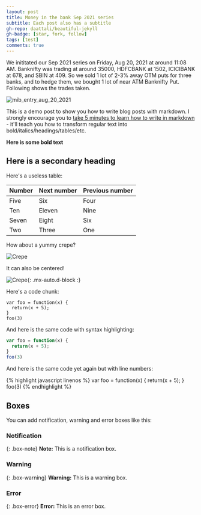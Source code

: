 ```yaml
---
layout: post
title: Money in the bank Sep 2021 series
subtitle: Each post also has a subtitle
gh-repo: daattali/beautiful-jekyll
gh-badge: [star, fork, follow]
tags: [test]
comments: true
---
```


We inititated our Sep 2021 series on Friday, Aug 20, 2021 at around 11:08 AM. Banknifty was trading at around 35000, HDFCBANK at 1502, ICICIBANK at 678, and SBIN at 409.
So we sold 1 lot of 2-3% away OTM puts for three banks, and to hedge them, we bought 1 lot of near ATM Banknifty Put. Following shows the trades taken.

![mib_entry_aug_20_2021](https://happy2332.github.io/assets/img/mib_entry_aug_20_2021.png)

This is a demo post to show you how to write blog posts with markdown.  I strongly encourage you to [take 5 minutes to learn how to write in markdown](https://markdowntutorial.com/) - it'll teach you how to transform regular text into bold/italics/headings/tables/etc.

**Here is some bold text**

## Here is a secondary heading

Here's a useless table:

| Number | Next number | Previous number |
| :------ |:--- | :--- |
| Five | Six | Four |
| Ten | Eleven | Nine |
| Seven | Eight | Six |
| Two | Three | One |


How about a yummy crepe?

![Crepe](https://s3-media3.fl.yelpcdn.com/bphoto/cQ1Yoa75m2yUFFbY2xwuqw/348s.jpg)

It can also be centered!

![Crepe](https://s3-media3.fl.yelpcdn.com/bphoto/cQ1Yoa75m2yUFFbY2xwuqw/348s.jpg){: .mx-auto.d-block :}

Here's a code chunk:

~~~
var foo = function(x) {
  return(x + 5);
}
foo(3)
~~~

And here is the same code with syntax highlighting:

```javascript
var foo = function(x) {
  return(x + 5);
}
foo(3)
```

And here is the same code yet again but with line numbers:

{% highlight javascript linenos %}
var foo = function(x) {
  return(x + 5);
}
foo(3)
{% endhighlight %}

## Boxes
You can add notification, warning and error boxes like this:

### Notification

{: .box-note}
**Note:** This is a notification box.

### Warning

{: .box-warning}
**Warning:** This is a warning box.

### Error

{: .box-error}
**Error:** This is an error box.
